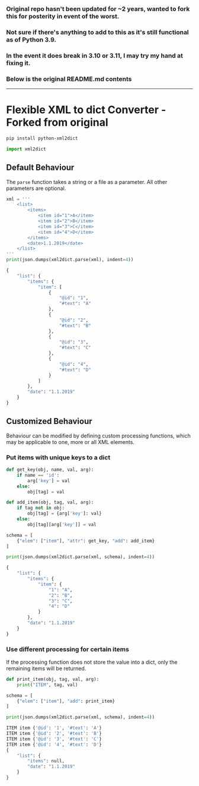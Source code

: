 ### Original repo hasn't been updated for ~2 years, wanted to fork this for posterity in event of the worst.
### Not sure if there's anything to add to this as it's still functional as of Python 3.9.
### In the event it does break in 3.10 or 3.11, I may try my hand at fixing it.

### Below is the original README.md contents

---------------------------------------------------------------------------------------------------------

# Flexible XML to dict Converter - Forked from original

```bash
pip install python-xml2dict
```

```python
import xml2dict
```

## Default Behaviour

The `parse` function takes a string or a file as a parameter. All other
parameters are optional.

```python
xml = '''
    <list>
        <items>
            <item id="1">A</item>
            <item id="2">B</item>
            <item id="3">C</item>
            <item id="4">D</item>
        </items>
        <date>1.1.2019</date>
    </list>
'''
print(json.dumps(xml2dict.parse(xml), indent=4))
```

```python
{
    "list": {
        "items": {
            "item": [
                {
                    "@id": "1",
                    "#text": "A"
                },
                {
                    "@id": "2",
                    "#text": "B"
                },
                {
                    "@id": "3",
                    "#text": "C"
                },
                {
                    "@id": "4",
                    "#text": "D"
                }
            ]
        },
        "date": "1.1.2019"
    }
}
```

## Customized Behaviour

Behaviour can be modified by defining custom processing functions, which may be
applicable to one, more or all XML elements.

### Put items with unique keys to a dict

```python
def get_key(obj, name, val, arg):
    if name == 'id':
        arg['key'] = val
    else:
        obj[tag] = val

def add_item(obj, tag, val, arg):
    if tag not in obj:
        obj[tag] = {arg['key']: val}
    else:
        obj[tag][arg['key']] = val

schema = [
    {"elem": ["item"], "attr": get_key, "add": add_item}
]

print(json.dumps(xml2dict.parse(xml, schema), indent=4))
```

```python
{
    "list": {
        "items": {
            "item": {
                "1": "A",
                "2": "B",
                "3": "C",
                "4": "D"
            }
        },
        "date": "1.1.2019"
    }
}
```

### Use different processing for certain items

If the processing function does not store the value into a dict, only the
remaining items will be returned.

```python
def print_item(obj, tag, val, arg):
    print("ITEM", tag, val)

schema = [
    {"elem": ["item"], "add": print_item}
]

print(json.dumps(xml2dict.parse(xml, schema), indent=4))
```

```python
ITEM item {'@id': '1', '#text': 'A'}
ITEM item {'@id': '2', '#text': 'B'}
ITEM item {'@id': '3', '#text': 'C'}
ITEM item {'@id': '4', '#text': 'D'}
{
    "list": {
        "items": null,
        "date": "1.1.2019"
    }
}
```
